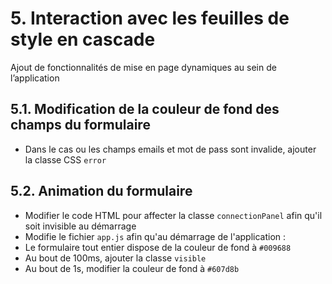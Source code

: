 # 5. Interaction avec les feuilles de style en cascade
Ajout de fonctionnalités de mise en page dynamiques au sein de l’application


## 5.1. Modification de la couleur de fond des champs du formulaire 
- Dans le cas ou les champs emails et mot de pass sont invalide, ajouter la classe CSS `error`


## 5.2. Animation du formulaire
- Modifier le code HTML pour affecter la classe `connectionPanel` afin qu'il soit invisible au démarrage
- Modifie le fichier `app.js` afin qu'au démarrage de l'application :
 - Le formulaire tout entier dispose de la couleur de fond à `#009688`
 - Au bout de 100ms, ajouter la classe `visible`
 - Au bout de 1s, modifier la couleur de fond à `#607d8b`
 